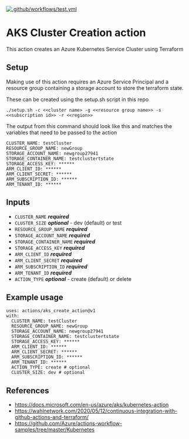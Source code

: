[![.github/workflows/test.yml](https://github.com/gambtho/aks_create_action/actions/workflows/test.yml/badge.svg)](https://github.com/gambtho/aks_create_action/actions/workflows/test.yml)

# AKS Cluster Creation action

This action creates an Azure Kubernetes Service Cluster using Terraform

## Setup

Making use of this action requires an Azure Service Principal and a resource group containing a storage account to store the terraform state.

These can be created using the setup.sh script in this repo

```
./setup.sh -c <<cluster name> -g <<resource group name>> -s <<subscription id>> -r <<region>>
```

The output from this command should look like this and matches the variables that need to be passed to the action

```
CLUSTER_NAME: testCluster
RESOURCE_GROUP_NAME: newGroup
STORAGE_ACCOUNT_NAME: newgroup27941
STORAGE_CONTAINER_NAME: testclustertstate
STORAGE_ACCESS_KEY: ******
ARM_CLIENT_ID: ******
ARM_CLIENT_SECRET: ******
ARM_SUBSCRIPTION_ID: ******
ARM_TENANT_ID: ******
```


## Inputs

* `CLUSTER_NAME` ***required***
* `CLUSTER_SIZE` ***optional*** - dev (default) or test
* `RESOURCE_GROUP_NAME` ***required***
* `STORAGE_ACCOUNT_NAME` ***required***
* `STORAGE_CONTAINER_NAME` ***required***
* `STORAGE_ACCESS_KEY` ***required***
* `ARM_CLIENT_ID` ***required***
* `ARM_CLIENT_SECRET` ***required***
* `ARM_SUBSCRIPTION_ID` ***required***
* `ARM_TENANT_ID` ***required***
* `ACTION_TYPE` ***optional*** - create (default) or delete 

## Example usage
```
uses: actions/aks_create_action@v1
with:
  CLUSTER_NAME: testCluster
  RESOURCE_GROUP_NAME: newGroup
  STORAGE_ACCOUNT_NAME: newgroup27941
  STORAGE_CONTAINER_NAME: testclustertstate
  STORAGE_ACCESS_KEY: ******
  ARM_CLIENT_ID: ******
  ARM_CLIENT_SECRET: ******
  ARM_SUBSCRIPTION_ID: ******
  ARM_TENANT_ID: ******
  ACTION_TYPE: create # optional
  CLUSTER_SIZE: dev # optional
```

## References

* https://docs.microsoft.com/en-us/azure/aks/kubernetes-action
* https://wahlnetwork.com/2020/05/12/continuous-integration-with-github-actions-and-terraform/
* https://github.com/Azure/actions-workflow-samples/tree/master/Kubernetes
